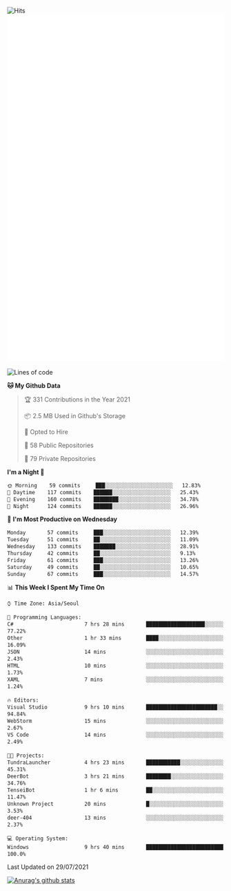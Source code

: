 ![Hits](https://hits.seeyoufarm.com/api/count/incr/badge.svg?url=https%3A%2F%2Fgithub.com%2Fkokose1234&count_bg=%2379C83D&title_bg=%23555555&icon=apple.svg&icon_color=%23E7E7E7&title=hits&edge_flat=false)
<br/>
![Metrics](https://github.com/kokose1234/kokose1234/blob/main/github-metrics.svg)

<!--START_SECTION:waka-->
![Lines of code](https://img.shields.io/badge/From%20Hello%20World%20I%27ve%20Written-12.6%20million%20lines%20of%20code-blue)

**🐱 My Github Data** 

> 🏆 331 Contributions in the Year 2021
 > 
> 📦 2.5 MB Used in Github's Storage 
 > 
> 💼 Opted to Hire
 > 
> 📜 58 Public Repositories 
 > 
> 🔑 79 Private Repositories  
 > 
**I'm a Night 🦉** 

```text
🌞 Morning    59 commits     ███░░░░░░░░░░░░░░░░░░░░░░   12.83% 
🌆 Daytime    117 commits    ██████░░░░░░░░░░░░░░░░░░░   25.43% 
🌃 Evening    160 commits    ████████░░░░░░░░░░░░░░░░░   34.78% 
🌙 Night      124 commits    ██████░░░░░░░░░░░░░░░░░░░   26.96%

```
📅 **I'm Most Productive on Wednesday** 

```text
Monday       57 commits     ███░░░░░░░░░░░░░░░░░░░░░░   12.39% 
Tuesday      51 commits     ██░░░░░░░░░░░░░░░░░░░░░░░   11.09% 
Wednesday    133 commits    ███████░░░░░░░░░░░░░░░░░░   28.91% 
Thursday     42 commits     ██░░░░░░░░░░░░░░░░░░░░░░░   9.13% 
Friday       61 commits     ███░░░░░░░░░░░░░░░░░░░░░░   13.26% 
Saturday     49 commits     ██░░░░░░░░░░░░░░░░░░░░░░░   10.65% 
Sunday       67 commits     ███░░░░░░░░░░░░░░░░░░░░░░   14.57%

```


📊 **This Week I Spent My Time On** 

```text
⌚︎ Time Zone: Asia/Seoul

💬 Programming Languages: 
C#                       7 hrs 28 mins       ███████████████████░░░░░░   77.22% 
Other                    1 hr 33 mins        ████░░░░░░░░░░░░░░░░░░░░░   16.09% 
JSON                     14 mins             ░░░░░░░░░░░░░░░░░░░░░░░░░   2.43% 
HTML                     10 mins             ░░░░░░░░░░░░░░░░░░░░░░░░░   1.73% 
XAML                     7 mins              ░░░░░░░░░░░░░░░░░░░░░░░░░   1.24%

🔥 Editors: 
Visual Studio            9 hrs 10 mins       ███████████████████████░░   94.84% 
WebStorm                 15 mins             ░░░░░░░░░░░░░░░░░░░░░░░░░   2.67% 
VS Code                  14 mins             ░░░░░░░░░░░░░░░░░░░░░░░░░   2.49%

🐱‍💻 Projects: 
TundraLauncher           4 hrs 23 mins       ███████████░░░░░░░░░░░░░░   45.31% 
DeerBot                  3 hrs 21 mins       ████████░░░░░░░░░░░░░░░░░   34.76% 
TenseiBot                1 hr 6 mins         ██░░░░░░░░░░░░░░░░░░░░░░░   11.47% 
Unknown Project          20 mins             █░░░░░░░░░░░░░░░░░░░░░░░░   3.53% 
deer-404                 13 mins             ░░░░░░░░░░░░░░░░░░░░░░░░░   2.37%

💻 Operating System: 
Windows                  9 hrs 40 mins       █████████████████████████   100.0%

```


 Last Updated on 29/07/2021
<!--END_SECTION:waka-->

[![Anurag's github stats](https://github-readme-stats.vercel.app/api?username=kokose1234&theme=dracula)](https://github.com/anuraghazra/github-readme-stats)



	

